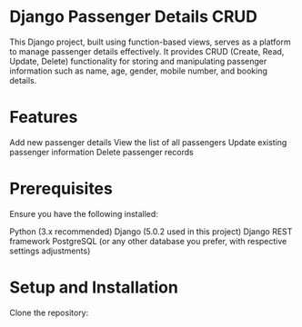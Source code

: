 # Django Passenger Details CRUD

This Django project, built using function-based views, serves as a platform to manage passenger details effectively. It provides CRUD (Create, Read, Update, Delete) functionality for storing and manipulating passenger information such as name, age, gender, mobile number, and booking details.

# Features
Add new passenger details
View the list of all passengers
Update existing passenger information
Delete passenger records

# Prerequisites
Ensure you have the following installed:

Python (3.x recommended)
Django (5.0.2 used in this project)
Django REST framework
PostgreSQL (or any other database you prefer, with respective settings adjustments)

# Setup and Installation
Clone the repository:

